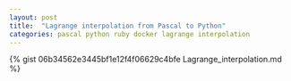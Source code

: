 ```yaml
---
layout: post
title:  "Lagrange interpolation from Pascal to Python"
categories: pascal python ruby docker lagrange interpolation
---
```

{% gist 06b34562e3445bf1e12f4f06629c4bfe Lagrange_interpolation.md %}
